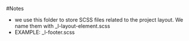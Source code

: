 #Notes
* we use this folder to store SCSS files related to the project layout. We name them with _l-layout-element.scss
* EXAMPLE: _l-footer.scss
